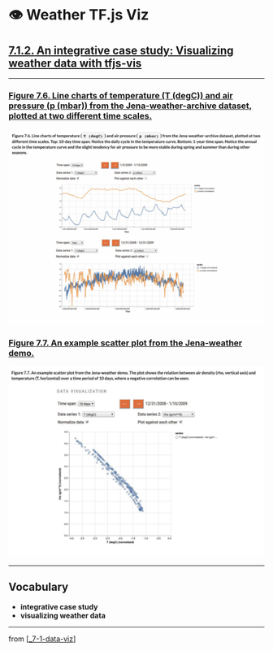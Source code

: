 # 👁 Weather TF.js Viz

## [**7.1.2.** An integrative case study: Visualizing weather data with tfjs-vis](https://livebook.manning.com/book/deep-learning-with-javascript/chapter-7/60)

---

### [**Figure 7.6.** Line charts of temperature (T (degC)) and air pressure (p (mbar)) from the Jena-weather-archive dataset, plotted at two different time scales.](https://livebook.manning.com/book/deep-learning-with-javascript/chapter-7/ch07fig06)

<img src="../../../assets/figures/Figure_7-6.png">

### [**Figure 7.7.** An example scatter plot from the Jena-weather demo.](https://livebook.manning.com/book/deep-learning-with-javascript/chapter-7/ch07fig07)

<img src="../../../assets/figures/Figure_7-7.png">

---

## **Vocabulary**

- **integrative case study**
- **visualizing weather data**

<link rel="stylesheet" type="text/css" media="all" href="../../../assets/css/custom.css" />

---

from [[_7-1-data-viz]]

[//begin]: # "Autogenerated link references for markdown compatibility"
[_7-1-data-viz]: _7-1-data-viz.md "7.1 👁 Data Viz"
[//end]: # "Autogenerated link references"
